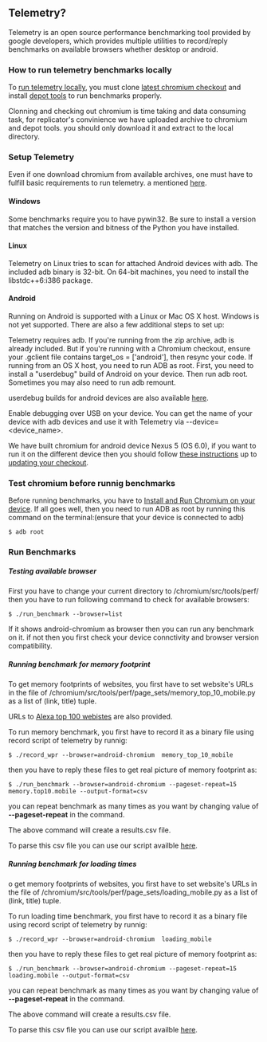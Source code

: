 ## Telemetry?
Telemetry is an open source performance benchmarking tool provided by google developers, which provides multiple utilities to record/reply benchmarks on available browsers whether desktop or android.

### How to run telemetry benchmarks locally
To [run telemetry locally](https://github.com/catapult-project/catapult/blob/master/telemetry/docs/run_benchmarks_locally.md), you must clone [latest chromium checkout](https://chromium.googlesource.com/chromium/src/+/master/docs/android_build_instructions.md#install-depot_tools) and install [depot tools](https://chromium.googlesource.com/chromium/src/+/master/docs/android_build_instructions.md#install-depot_tools)  to run benchmarks properly.

Clonning and checking out chromium is time taking and data consuming task, for replicator's convinience we have uploaded archive to chromium and depot tools. you should only download it and extract to the local directory.

### Setup Telemetry
Even if one download chromium from available archives, one must have to fulfill basic requirements to run telemetry.
a mentioned [here](https://github.com/catapult-project/catapult/blob/master/telemetry/docs/run_benchmarks_locally.md).
#### Windows
Some benchmarks require you to have pywin32. Be sure to install a version that matches the version and bitness of the Python you have installed.

#### Linux
Telemetry on Linux tries to scan for attached Android devices with adb. The included adb binary is 32-bit. On 64-bit machines, you need to install the libstdc++6:i386 package.

#### Android
Running on Android is supported with a Linux or Mac OS X host. Windows is not yet supported. There are also a few additional steps to set up:

Telemetry requires adb. If you're running from the zip archive, adb is already included. But if you're running with a Chromium checkout, ensure your .gclient file contains target_os = ['android'], then resync your code.
If running from an OS X host, you need to run ADB as root. First, you need to install a "userdebug" build of Android on your device. Then run adb root. Sometimes you may also need to run adb remount.

userdebug builds for android devices are also available [here](https://github.com/ehsanlatif/Understanding-Mobile-QoE-Under-Low-Memory/am_footprint_web/user_debug_build_images).

Enable debugging over USB on your device.
You can get the name of your device with adb devices and use it with Telemetry via --device=<device_name>.



We have built chromium for android device Nexus 5 (OS 6.0), if you want to run it on the different device then you should follow [these instructions](https://chromium.googlesource.com/chromium/src/+/master/docs/android_build_instructions.md#setting-up-the-build) up to [updating your checkout](https://chromium.googlesource.com/chromium/src/+/master/docs/android_build_instructions.md#updating-your-checkout).

### Test chromium before runnig benchmarks
Before running benchmarks, you have to [Install and Run Chromium on your device](https://chromium.googlesource.com/chromium/src/+/master/docs/android_build_instructions.md#installing-and-running-chromium-on-a-device).
If all goes well, then you need to run ADB as root by running this command on the terminal:(ensure that your device is connected to adb)
``` terminal
$ adb root
```

### Run Benchmarks
##### Testing available browser
First you have to change your current directory to /chromium/src/tools/perf/
then you have to run following command to check for available browsers:
``` terminal
$ ./run_benchmark --browser=list
```
If it shows android-chromium as browser then you can run any benchmark on it. if not then you first check your device connctivity and browser version compatibility.

##### Running benchmark for memory footprint 
To get memory footprints of websites, you first have to set website's URLs in the file of /chromium/src/tools/perf/page_sets/memory_top_10_mobile.py as a list of (link, title) tuple.

URLs to [Alexa top 100 webistes](https://github.com/ehsanlatif/Understanding-Mobile-QoE-Under-Low-Memory/am_footprint_web/samples/top_100_pages) are also provided.

To run memory benchmark, you first have to record it as a binary file using record script of telemetry by runnig:
```terminal
$ ./record_wpr --browser=android-chromium  memory_top_10_mobile
```
then you have to reply these files to get real picture of memory footprint as:
```terminal
$ ./run_benchmark --browser=android-chromium --pageset-repeat=15 memory.top10.mobile --output-format=csv
```
you can repeat benchmark as many times as you want by changing value of **--pageset-repeat** in the command.

The above command will create a results.csv file.

To parse this csv file you can use our script availble [here](https://github.com/ehsanlatif/Understanding-Mobile-QoE-Under-Low-Memory/am_footprint_web/csv_parsers/mem_process_files).


##### Running benchmark for loading times
o get memory footprints of websites, you first have to set website's URLs in the file of /chromium/src/tools/perf/page_sets/loading_mobile.py as a list of (link, title) tuple.

To run loading time benchmark, you first have to record it as a binary file using record script of telemetry by runnig:
```terminal
$ ./record_wpr --browser=android-chromium  loading_mobile
```
then you have to reply these files to get real picture of memory footprint as:
```terminal
$ ./run_benchmark --browser=android-chromium --pageset-repeat=15 loading.mobile --output-format=csv
```
you can repeat benchmark as many times as you want by changing value of **--pageset-repeat** in the command.

The above command will create a results.csv file.

To parse this csv file you can use our script availble [here](https://github.com/ehsanlatif/Understanding-Mobile-QoE-Under-Low-Memory/am_footprint_web/csv_parsers/plt_process_files).
